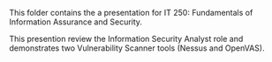 This folder contains the a presentation for IT 250: Fundamentals of Information Assurance and Security.

This presention review the Information Security Analyst role and demonstrates two Vulnerability Scanner tools (Nessus and OpenVAS).
